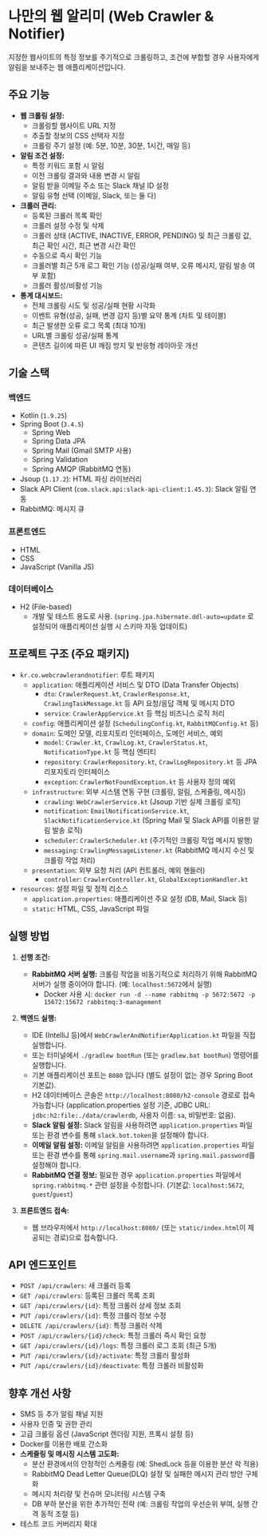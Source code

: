 # 나만의 웹 알리미 (Web Crawler & Notifier)

지정한 웹사이트의 특정 정보를 주기적으로 크롤링하고, 조건에 부합할 경우 사용자에게 알림을 보내주는 웹 애플리케이션입니다.

## 주요 기능

* **웹 크롤링 설정:**
    * 크롤링할 웹사이트 URL 지정
    * 추출할 정보의 CSS 선택자 지정
    * 크롤링 주기 설정 (예: 5분, 10분, 30분, 1시간, 매일 등)
* **알림 조건 설정:**
    * 특정 키워드 포함 시 알림
    * 이전 크롤링 결과와 내용 변경 시 알림
    * 알림 받을 이메일 주소 또는 Slack 채널 ID 설정
    * 알림 유형 선택 (이메일, Slack, 또는 둘 다)
* **크롤러 관리:**
    * 등록된 크롤러 목록 확인
    * 크롤러 설정 수정 및 삭제
    * 크롤러 상태 (ACTIVE, INACTIVE, ERROR, PENDING) 및 최근 크롤링 값, 최근 확인 시간, 최근 변경 시간 확인
    * 수동으로 즉시 확인 기능
    * 크롤러별 최근 5개 로그 확인 기능 (성공/실패 여부, 오류 메시지, 알림 발송 여부 포함)
    * 크롤러 활성/비활성 기능
* **통계 대시보드:**
    * 전체 크롤링 시도 및 성공/실패 현황 시각화
    * 이벤트 유형(성공, 실패, 변경 감지 등)별 요약 통계 (차트 및 테이블)
    * 최근 발생한 오류 로그 목록 (최대 10개)
    * URL별 크롤링 성공/실패 통계
    * 콘텐츠 길이에 따른 UI 깨짐 방지 및 반응형 레이아웃 개선

## 기술 스택

### 백엔드
* Kotlin (`1.9.25`)
* Spring Boot (`3.4.5`)
    * Spring Web
    * Spring Data JPA
    * Spring Mail (Gmail SMTP 사용)
    * Spring Validation
    * Spring AMQP (RabbitMQ 연동)
* Jsoup (`1.17.2`): HTML 파싱 라이브러리
* Slack API Client (`com.slack.api:slack-api-client:1.45.3`): Slack 알림 연동
* RabbitMQ: 메시지 큐

### 프론트엔드
* HTML
* CSS
* JavaScript (Vanilla JS)

### 데이터베이스
* H2 (File-based)
    * 개발 및 테스트 용도로 사용. (`spring.jpa.hibernate.ddl-auto=update` 로 설정되어 애플리케이션 실행 시 스키마 자동 업데이트)

## 프로젝트 구조 (주요 패키지)

* `kr.co.webcrawlerandnotifier`: 루트 패키지
    * `application`: 애플리케이션 서비스 및 DTO (Data Transfer Objects)
        * `dto`: `CrawlerRequest.kt`, `CrawlerResponse.kt`, `CrawlingTaskMessage.kt` 등 API 요청/응답 객체 및 메시지 DTO
        * `service`: `CrawlerAppService.kt` 등 핵심 비즈니스 로직 처리
    * `config`: 애플리케이션 설정 (`SchedulingConfig.kt`, `RabbitMQConfig.kt` 등)
    * `domain`: 도메인 모델, 리포지토리 인터페이스, 도메인 서비스, 예외
        * `model`: `Crawler.kt`, `CrawlLog.kt`, `CrawlerStatus.kt`, `NotificationType.kt` 등 핵심 엔티티
        * `repository`: `CrawlerRepository.kt`, `CrawlLogRepository.kt` 등 JPA 리포지토리 인터페이스
        * `exception`: `CrawlerNotFoundException.kt` 등 사용자 정의 예외
    * `infrastructure`: 외부 시스템 연동 구현 (크롤링, 알림, 스케줄링, 메시징)
        * `crawling`: `WebCrawlerService.kt` (Jsoup 기반 실제 크롤링 로직)
        * `notification`: `EmailNotificationService.kt`, `SlackNotificationService.kt` (Spring Mail 및 Slack API를 이용한 알림 발송 로직)
        * `scheduler`: `CrawlerScheduler.kt` (주기적인 크롤링 작업 메시지 발행)
        * `messaging`: `CrawlingMessageListener.kt` (RabbitMQ 메시지 수신 및 크롤링 작업 처리)
    * `presentation`: 외부 요청 처리 (API 컨트롤러, 예외 핸들러)
        * `controller`: `CrawlerController.kt`, `GlobalExceptionHandler.kt`
* `resources`: 설정 파일 및 정적 리소스
    * `application.properties`: 애플리케이션 주요 설정 (DB, Mail, Slack 등)
    * `static`: HTML, CSS, JavaScript 파일

## 실행 방법

1.  **선행 조건:**
    * **RabbitMQ 서버 실행:** 크롤링 작업을 비동기적으로 처리하기 위해 RabbitMQ 서버가 실행 중이어야 합니다. (예: `localhost:5672`에서 실행)
        * Docker 사용 시: `docker run -d --name rabbitmq -p 5672:5672 -p 15672:15672 rabbitmq:3-management`

2.  **백엔드 실행:**
    * IDE (IntelliJ 등)에서 `WebCrawlerAndNotifierApplication.kt` 파일을 직접 실행합니다.
    * 또는 터미널에서 `./gradlew bootRun` (또는 `gradlew.bat bootRun`) 명령어를 실행합니다.
    * 기본 애플리케이션 포트는 `8080` 입니다 (별도 설정이 없는 경우 Spring Boot 기본값).
    * H2 데이터베이스 콘솔은 `http://localhost:8080/h2-console` 경로로 접속 가능합니다 (application.properties 설정 기준, JDBC URL: `jdbc:h2:file:./data/crawlerdb`, 사용자 이름: `sa`, 비밀번호: 없음).
    * **Slack 알림 설정:** Slack 알림을 사용하려면 `application.properties` 파일 또는 환경 변수를 통해 `slack.bot.token`을 설정해야 합니다.
    * **이메일 알림 설정:** 이메일 알림을 사용하려면 `application.properties` 파일 또는 환경 변수를 통해 `spring.mail.username`과 `spring.mail.password`를 설정해야 합니다.
    * **RabbitMQ 연결 정보:** 필요한 경우 `application.properties` 파일에서 `spring.rabbitmq.*` 관련 설정을 수정합니다. (기본값: `localhost:5672`, `guest`/`guest`)

3.  **프론트엔드 접속:**
    * 웹 브라우저에서 `http://localhost:8080/` (또는 `static/index.html`이 제공되는 경로)으로 접속합니다.

## API 엔드포인트

* `POST /api/crawlers`: 새 크롤러 등록
* `GET /api/crawlers`: 등록된 크롤러 목록 조회
* `GET /api/crawlers/{id}`: 특정 크롤러 상세 정보 조회
* `PUT /api/crawlers/{id}`: 특정 크롤러 정보 수정
* `DELETE /api/crawlers/{id}`: 특정 크롤러 삭제
* `POST /api/crawlers/{id}/check`: 특정 크롤러 즉시 확인 요청
* `GET /api/crawlers/{id}/logs`: 특정 크롤러 로그 조회 (최근 5개)
* `PUT /api/crawlers/{id}/activate`: 특정 크롤러 활성화
* `PUT /api/crawlers/{id}/deactivate`: 특정 크롤러 비활성화

## 향후 개선 사항

* SMS 등 추가 알림 채널 지원
* 사용자 인증 및 권한 관리
* 고급 크롤링 옵션 (JavaScript 렌더링 지원, 프록시 설정 등)
* Docker를 이용한 배포 간소화
* **스케줄링 및 메시징 시스템 고도화:**
    * 분산 환경에서의 안정적인 스케줄링 (예: ShedLock 등을 이용한 분산 락 적용)
    * RabbitMQ Dead Letter Queue(DLQ) 설정 및 실패한 메시지 관리 방안 구체화
    * 메시지 처리량 및 컨슈머 모니터링 시스템 구축
    * DB 부하 분산을 위한 추가적인 전략 (예: 크롤링 작업의 우선순위 부여, 실행 간격 동적 조절 등)
* 테스트 코드 커버리지 확대